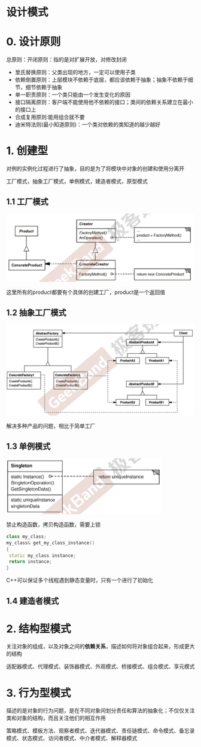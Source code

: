 # 设计模式



# 0. 设计原则

总原则：开闭原则：指的是对扩展开放，对修改封闭

- 里氏替换原则：父类出现的地方，一定可以使用子类
- 依赖倒置原则：上层模块不依赖于底层，都应该依赖于抽象；抽象不依赖于细节，细节依赖于抽象
- 单一职责原则：一个类只能由一个发生变化的原因
- 接口隔离原则：客户端不能使用他不依赖的接口；类间的依赖关系建立在最小的接口上
- 合成复用原则:能用组合就不要
- 迪米特法则(最小知道原则)：一个类对依赖的类知道的越少越好



# 1. 创建型

对例的实例化过程进行了抽象，目的是为了将模块中对象的创建和使用分离开



工厂模式，抽象工厂模式，单例模式，建造者模式，原型模式



## 1.1 工厂模式

<img src="设计模式_imgs/image-20220917101622247.png" alt="image-20220917101622247" style="zoom:50%;" />

这里所有的product都要有个具体的创建工厂，product是一个返回值

## 1.2 抽象工厂模式

<img src="设计模式_imgs/image-20220917105159103.png" alt="image-20220917105159103" style="zoom:50%;" />

解决多种产品的问题，相比于简单工厂



## 1.3 单例模式

<img src="设计模式_imgs/image-20220917110132317.png" alt="image-20220917110132317" style="zoom:50%;" />



禁止构造函数，拷贝构造函数，需要上锁

```C++
class my_class;
my_class& get_my_class_instance() 
{
 static my_class instance; 
 return instance;
}
```

C++可以保证多个线程遇到静态变量时，只有一个进行了初始化



## 1.4 建造者模式



# 2. 结构型模式

关注对象的组成，以及对象之间的**依赖关系**，描述如何将对象组合起来，形成更大的结构

适配器模式、代理模式、装饰器模式、外观模式、桥接模式、组合模式、享元模式



# 3. 行为型模式

描述的是对象的行为问题，是在不同对象间划分责任和算法的抽象化；不仅仅关注类和对象的结构，而且关注他们的相互作用

策略模式、模板方法、观察者模式、迭代器模式、责任链模式、命令模式、备忘录模式、状态模式、访问者模式、中介者模式、解释器模式



